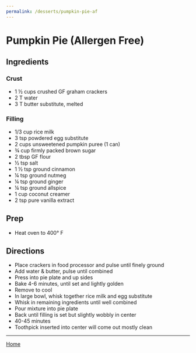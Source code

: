 ```yaml
---
permalink: /desserts/pumpkin-pie-af
---
```

# Pumpkin Pie (Allergen Free)

## Ingredients

### Crust

- 1 ½ cups crushed GF graham crackers
- 2 T water
- 3 T butter substitute, melted

### Filling

- 1/3 cup rice milk
- 3 tsp powdered egg substitute
- 2 cups unsweetened pumpkin puree (1 can)
- ¾ cup firmly packed brown sugar
- 2 tbsp GF flour
- ½ tsp salt
- 1 ½ tsp ground cinnamon
- ¼ tsp ground nutmeg
- ¼ tsp ground ginger
- ¼ tsp ground allspice
- 1 cup coconut creamer
- 2 tsp pure vanilla extract

## Prep

- Heat oven to 400° F

## Directions

- Place crackers in food processor and pulse until finely ground
- Add water & butter, pulse until combined
- Press into pie plate and up sides
- Bake 4-6 minutes, until set and lightly golden
- Remove to cool
- In large bowl, whisk together rice milk and egg substitute
- Whisk in remaining ingredients until well combined
- Pour mixture into pie plate
- Back until filling is set but slightly wobbly in center
- 40-45 minutes
- Toothpick inserted into center will come out mostly clean

---

[Home](https://thomasjbarrett82.github.io)
